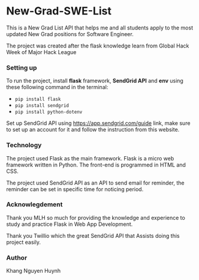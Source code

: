 # New-Grad-SWE-List

This is a New Grad List API that helps me and all students apply to the most updated New Grad positions for Software Engineer.

The project was created after the flask knowledge learn from Global Hack Week of Major Hack League

### Setting up
To run the project, install **flask** framework, **SendGrid API** and **env** using these following command in the terminal:
- `pip install flask`
- `pip install sendgrid`
- `pip install python-dotenv`

Set up SendGrid API using https://app.sendgrid.com/guide link, make sure to set up an account for it and follow the instruction from this website.

### Technology

The project used Flask as the main framework. Flask is a micro web framework written in Python. The front-end is programmed in HTML and CSS.

The project used SendGrid API as an API to send email for reminder, the reminder can be set in specific time for noticing period.

### Acknowlegdement

Thank you MLH so much for providing the knowledge and experience to study and practice Flask in Web App Development.

Thank you Twillio which the great SendGrid API that Assists doing this project easily.

### Author

Khang Nguyen Huynh
